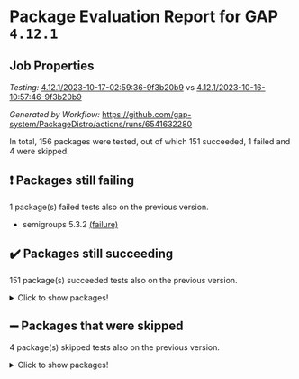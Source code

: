 # Package Evaluation Report for GAP `4.12.1`

## Job Properties

*Testing:* [4.12.1/2023-10-17-02:59:36-9f3b20b9](https://github.com/gap-system/PackageDistro/blob/data/reports/4.12.1/2023-10-17-02:59:36-9f3b20b9) vs [4.12.1/2023-10-16-10:57:46-9f3b20b9](https://github.com/gap-system/PackageDistro/blob/data/reports/4.12.1/2023-10-16-10:57:46-9f3b20b9)

*Generated by Workflow:* https://github.com/gap-system/PackageDistro/actions/runs/6541632280

In total, 156 packages were tested, out of which 151 succeeded, 1 failed and 4 were skipped.

## :exclamation: Packages still failing

1 package(s) failed tests also on the previous version.
- semigroups 5.3.2 [(failure)](https://github.com/gap-system/PackageDistro/actions/runs/6541632280/job/17763966327)

## :heavy_check_mark: Packages still succeeding

151 package(s) succeeded tests also on the previous version.
<details><summary>Click to show packages!</summary>

- 4ti2interface 2023.02-04 [(success)](https://github.com/gap-system/PackageDistro/actions/runs/6541632280/job/17763947321)
- ace 5.6.2 [(success)](https://github.com/gap-system/PackageDistro/actions/runs/6541632280/job/17763947438)
- aclib 1.3.2 [(success)](https://github.com/gap-system/PackageDistro/actions/runs/6541632280/job/17763947590)
- agt 0.3.1 [(success)](https://github.com/gap-system/PackageDistro/actions/runs/6541632280/job/17763947721)
- alnuth 3.2.1 [(success)](https://github.com/gap-system/PackageDistro/actions/runs/6541632280/job/17763947850)
- anupq 3.3.0 [(success)](https://github.com/gap-system/PackageDistro/actions/runs/6541632280/job/17763947984)
- atlasrep 2.1.7 [(success)](https://github.com/gap-system/PackageDistro/actions/runs/6541632280/job/17763948182)
- autodoc 2023.06.19 [(success)](https://github.com/gap-system/PackageDistro/actions/runs/6541632280/job/17763950576)
- automata 1.15 [(success)](https://github.com/gap-system/PackageDistro/actions/runs/6541632280/job/17763950848)
- automgrp 1.3.2 [(success)](https://github.com/gap-system/PackageDistro/actions/runs/6541632280/job/17763951068)
- autpgrp 1.11 [(success)](https://github.com/gap-system/PackageDistro/actions/runs/6541632280/job/17763951231)
- cap 2023.10-06 [(success)](https://github.com/gap-system/PackageDistro/actions/runs/6541632280/job/17763951380)
- caratinterface 2.3.5 [(success)](https://github.com/gap-system/PackageDistro/actions/runs/6541632280/job/17763951548)
- cddinterface 2022.11.01 [(success)](https://github.com/gap-system/PackageDistro/actions/runs/6541632280/job/17763951714)
- circle 1.6.6 [(success)](https://github.com/gap-system/PackageDistro/actions/runs/6541632280/job/17763951838)
- classicpres 1.22 [(success)](https://github.com/gap-system/PackageDistro/actions/runs/6541632280/job/17763951980)
- cohomolo 1.6.11 [(success)](https://github.com/gap-system/PackageDistro/actions/runs/6541632280/job/17763952109)
- congruence 1.2.5 [(success)](https://github.com/gap-system/PackageDistro/actions/runs/6541632280/job/17763952308)
- corelg 1.56 [(success)](https://github.com/gap-system/PackageDistro/actions/runs/6541632280/job/17763952424)
- crime 1.6 [(success)](https://github.com/gap-system/PackageDistro/actions/runs/6541632280/job/17763952569)
- crisp 1.4.6 [(success)](https://github.com/gap-system/PackageDistro/actions/runs/6541632280/job/17763952663)
- crypting 0.10.4 [(success)](https://github.com/gap-system/PackageDistro/actions/runs/6541632280/job/17763952834)
- cryst 4.1.26 [(success)](https://github.com/gap-system/PackageDistro/actions/runs/6541632280/job/17763953002)
- crystcat 1.1.10 [(success)](https://github.com/gap-system/PackageDistro/actions/runs/6541632280/job/17763953139)
- ctbllib 1.3.6 [(success)](https://github.com/gap-system/PackageDistro/actions/runs/6541632280/job/17763953336)
- cubefree 1.19 [(success)](https://github.com/gap-system/PackageDistro/actions/runs/6541632280/job/17763953493)
- curlinterface 2.3.2 [(success)](https://github.com/gap-system/PackageDistro/actions/runs/6541632280/job/17763953687)
- cvec 2.8.1 [(success)](https://github.com/gap-system/PackageDistro/actions/runs/6541632280/job/17763953827)
- datastructures 0.3.0 [(success)](https://github.com/gap-system/PackageDistro/actions/runs/6541632280/job/17763953965)
- deepthought 1.0.6 [(success)](https://github.com/gap-system/PackageDistro/actions/runs/6541632280/job/17763954104)
- design 1.8 [(success)](https://github.com/gap-system/PackageDistro/actions/runs/6541632280/job/17763954243)
- difsets 2.3.1 [(success)](https://github.com/gap-system/PackageDistro/actions/runs/6541632280/job/17763954437)
- digraphs 1.6.3 [(success)](https://github.com/gap-system/PackageDistro/actions/runs/6541632280/job/17763954561)
- edim 1.3.7 [(success)](https://github.com/gap-system/PackageDistro/actions/runs/6541632280/job/17763954683)
- example 4.3.4 [(success)](https://github.com/gap-system/PackageDistro/actions/runs/6541632280/job/17763954821)
- examplesforhomalg 2023.10-01 [(success)](https://github.com/gap-system/PackageDistro/actions/runs/6541632280/job/17763955051)
- factint 1.6.3 [(success)](https://github.com/gap-system/PackageDistro/actions/runs/6541632280/job/17763955223)
- ferret 1.0.9 [(success)](https://github.com/gap-system/PackageDistro/actions/runs/6541632280/job/17763955355)
- fga 1.5.0 [(success)](https://github.com/gap-system/PackageDistro/actions/runs/6541632280/job/17763955514)
- fining 1.5.6 [(success)](https://github.com/gap-system/PackageDistro/actions/runs/6541632280/job/17763955641)
- float 1.0.3 [(success)](https://github.com/gap-system/PackageDistro/actions/runs/6541632280/job/17763955773)
- format 1.4.3 [(success)](https://github.com/gap-system/PackageDistro/actions/runs/6541632280/job/17763955911)
- forms 1.2.9 [(success)](https://github.com/gap-system/PackageDistro/actions/runs/6541632280/job/17763956048)
- fplsa 1.2.6 [(success)](https://github.com/gap-system/PackageDistro/actions/runs/6541632280/job/17763956158)
- fr 2.4.12 [(success)](https://github.com/gap-system/PackageDistro/actions/runs/6541632280/job/17763956270)
- francy 2.0.3 [(success)](https://github.com/gap-system/PackageDistro/actions/runs/6541632280/job/17763956382)
- fwtree 1.3 [(success)](https://github.com/gap-system/PackageDistro/actions/runs/6541632280/job/17763956543)
- gapdoc 1.6.6 [(success)](https://github.com/gap-system/PackageDistro/actions/runs/6541632280/job/17763956661)
- gauss 2023.02-04 [(success)](https://github.com/gap-system/PackageDistro/actions/runs/6541632280/job/17763956781)
- gaussforhomalg 2023.10-01 [(success)](https://github.com/gap-system/PackageDistro/actions/runs/6541632280/job/17763956893)
- gbnp 1.0.5 [(success)](https://github.com/gap-system/PackageDistro/actions/runs/6541632280/job/17763956989)
- generalizedmorphismsforcap 2023.08-02 [(success)](https://github.com/gap-system/PackageDistro/actions/runs/6541632280/job/17763957086)
- genss 1.6.8 [(success)](https://github.com/gap-system/PackageDistro/actions/runs/6541632280/job/17763957220)
- gradedmodules 2023.09-01 [(success)](https://github.com/gap-system/PackageDistro/actions/runs/6541632280/job/17763957310)
- gradedringforhomalg 2023.08-01 [(success)](https://github.com/gap-system/PackageDistro/actions/runs/6541632280/job/17763957418)
- grape 4.9.0 [(success)](https://github.com/gap-system/PackageDistro/actions/runs/6541632280/job/17763957531)
- groupoids 1.73 [(success)](https://github.com/gap-system/PackageDistro/actions/runs/6541632280/job/17763957648)
- grpconst 2.6.4 [(success)](https://github.com/gap-system/PackageDistro/actions/runs/6541632280/job/17763957769)
- guarana 0.96.3 [(success)](https://github.com/gap-system/PackageDistro/actions/runs/6541632280/job/17763957888)
- guava 3.18 [(success)](https://github.com/gap-system/PackageDistro/actions/runs/6541632280/job/17763957990)
- hap 1.60 [(success)](https://github.com/gap-system/PackageDistro/actions/runs/6541632280/job/17763958121)
- hapcryst 0.1.15 [(success)](https://github.com/gap-system/PackageDistro/actions/runs/6541632280/job/17763958229)
- hecke 1.5.3 [(success)](https://github.com/gap-system/PackageDistro/actions/runs/6541632280/job/17763958340)
- help 3.5 [(success)](https://github.com/gap-system/PackageDistro/actions/runs/6541632280/job/17763958496)
- homalg 2023.10-01 [(success)](https://github.com/gap-system/PackageDistro/actions/runs/6541632280/job/17763958640)
- homalgtocas 2023.08-01 [(success)](https://github.com/gap-system/PackageDistro/actions/runs/6541632280/job/17763958810)
- idrel 2.45 [(success)](https://github.com/gap-system/PackageDistro/actions/runs/6541632280/job/17763958948)
- images 1.3.1 [(success)](https://github.com/gap-system/PackageDistro/actions/runs/6541632280/job/17763959080)
- intpic 0.3.0 [(success)](https://github.com/gap-system/PackageDistro/actions/runs/6541632280/job/17763959195)
- io 4.8.2 [(success)](https://github.com/gap-system/PackageDistro/actions/runs/6541632280/job/17763959344)
- io_forhomalg 2023.02-04 [(success)](https://github.com/gap-system/PackageDistro/actions/runs/6541632280/job/17763959492)
- irredsol 1.4.4 [(success)](https://github.com/gap-system/PackageDistro/actions/runs/6541632280/job/17763959609)
- json 2.1.1 [(success)](https://github.com/gap-system/PackageDistro/actions/runs/6541632280/job/17763959725)
- jupyterkernel 1.5.0 [(success)](https://github.com/gap-system/PackageDistro/actions/runs/6541632280/job/17763959832)
- jupyterviz 1.5.6 [(success)](https://github.com/gap-system/PackageDistro/actions/runs/6541632280/job/17763959947)
- kan 1.36 [(success)](https://github.com/gap-system/PackageDistro/actions/runs/6541632280/job/17763960065)
- kbmag 1.5.11 [(success)](https://github.com/gap-system/PackageDistro/actions/runs/6541632280/job/17763960185)
- laguna 3.9.6 [(success)](https://github.com/gap-system/PackageDistro/actions/runs/6541632280/job/17763960302)
- liealgdb 2.2.1 [(success)](https://github.com/gap-system/PackageDistro/actions/runs/6541632280/job/17763960419)
- liepring 2.8 [(success)](https://github.com/gap-system/PackageDistro/actions/runs/6541632280/job/17763960523)
- liering 2.4.2 [(success)](https://github.com/gap-system/PackageDistro/actions/runs/6541632280/job/17763960628)
- linearalgebraforcap 2023.10-03 [(success)](https://github.com/gap-system/PackageDistro/actions/runs/6541632280/job/17763960729)
- localizeringforhomalg 2023.10-01 [(success)](https://github.com/gap-system/PackageDistro/actions/runs/6541632280/job/17763960848)
- loops 3.4.3 [(success)](https://github.com/gap-system/PackageDistro/actions/runs/6541632280/job/17763961017)
- lpres 1.0.3 [(success)](https://github.com/gap-system/PackageDistro/actions/runs/6541632280/job/17763961138)
- majoranaalgebras 1.5.1 [(success)](https://github.com/gap-system/PackageDistro/actions/runs/6541632280/job/17763961263)
- mapclass 1.4.6 [(success)](https://github.com/gap-system/PackageDistro/actions/runs/6541632280/job/17763961402)
- matgrp 0.70 [(success)](https://github.com/gap-system/PackageDistro/actions/runs/6541632280/job/17763961566)
- matricesforhomalg 2023.10-01 [(success)](https://github.com/gap-system/PackageDistro/actions/runs/6541632280/job/17763961675)
- modisom 2.5.4 [(success)](https://github.com/gap-system/PackageDistro/actions/runs/6541632280/job/17763961834)
- modulepresentationsforcap 2023.10-01 [(success)](https://github.com/gap-system/PackageDistro/actions/runs/6541632280/job/17763961982)
- modules 2023.10-01 [(success)](https://github.com/gap-system/PackageDistro/actions/runs/6541632280/job/17763962161)
- monoidalcategories 2023.08-11 [(success)](https://github.com/gap-system/PackageDistro/actions/runs/6541632280/job/17763962296)
- nconvex 2022.09-01 [(success)](https://github.com/gap-system/PackageDistro/actions/runs/6541632280/job/17763962447)
- nilmat 1.4.2 [(success)](https://github.com/gap-system/PackageDistro/actions/runs/6541632280/job/17763962613)
- nock 1.5 [(success)](https://github.com/gap-system/PackageDistro/actions/runs/6541632280/job/17763962785)
- normalizinterface 1.3.6 [(success)](https://github.com/gap-system/PackageDistro/actions/runs/6541632280/job/17763962930)
- nq 2.5.10 [(success)](https://github.com/gap-system/PackageDistro/actions/runs/6541632280/job/17763963039)
- numericalsgps 1.3.1 [(success)](https://github.com/gap-system/PackageDistro/actions/runs/6541632280/job/17763963175)
- openmath 11.5.3 [(success)](https://github.com/gap-system/PackageDistro/actions/runs/6541632280/job/17763963293)
- orb 4.9.0 [(success)](https://github.com/gap-system/PackageDistro/actions/runs/6541632280/job/17763963424)
- packagemanager 1.4.1 [(success)](https://github.com/gap-system/PackageDistro/actions/runs/6541632280/job/17763963558)
- patternclass 2.4.3 [(success)](https://github.com/gap-system/PackageDistro/actions/runs/6541632280/job/17763963658)
- permut 2.0.4 [(success)](https://github.com/gap-system/PackageDistro/actions/runs/6541632280/job/17763963793)
- polenta 1.3.10 [(success)](https://github.com/gap-system/PackageDistro/actions/runs/6541632280/job/17763963920)
- polymaking 0.8.7 [(success)](https://github.com/gap-system/PackageDistro/actions/runs/6541632280/job/17763964066)
- primgrp 3.4.4 [(success)](https://github.com/gap-system/PackageDistro/actions/runs/6541632280/job/17763964185)
- profiling 2.5.4 [(success)](https://github.com/gap-system/PackageDistro/actions/runs/6541632280/job/17763964294)
- qpa 1.34 [(success)](https://github.com/gap-system/PackageDistro/actions/runs/6541632280/job/17763964402)
- quagroup 1.8.3 [(success)](https://github.com/gap-system/PackageDistro/actions/runs/6541632280/job/17763964499)
- radiroot 2.9 [(success)](https://github.com/gap-system/PackageDistro/actions/runs/6541632280/job/17763964601)
- rcwa 4.7.1 [(success)](https://github.com/gap-system/PackageDistro/actions/runs/6541632280/job/17763964721)
- rds 1.8 [(success)](https://github.com/gap-system/PackageDistro/actions/runs/6541632280/job/17763964846)
- recog 1.4.2 [(success)](https://github.com/gap-system/PackageDistro/actions/runs/6541632280/job/17763964971)
- repndecomp 1.3.0 [(success)](https://github.com/gap-system/PackageDistro/actions/runs/6541632280/job/17763965113)
- repsn 3.1.1 [(success)](https://github.com/gap-system/PackageDistro/actions/runs/6541632280/job/17763965249)
- resclasses 4.7.3 [(success)](https://github.com/gap-system/PackageDistro/actions/runs/6541632280/job/17763965369)
- ringsforhomalg 2023.09-01 [(success)](https://github.com/gap-system/PackageDistro/actions/runs/6541632280/job/17763965493)
- sco 2023.08-01 [(success)](https://github.com/gap-system/PackageDistro/actions/runs/6541632280/job/17763965709)
- scscp 2.4.1 [(success)](https://github.com/gap-system/PackageDistro/actions/runs/6541632280/job/17763966174)
- sglppow 2.3 [(success)](https://github.com/gap-system/PackageDistro/actions/runs/6541632280/job/17763966436)
- sgpviz 0.999.5 [(success)](https://github.com/gap-system/PackageDistro/actions/runs/6541632280/job/17763966592)
- simpcomp 2.1.14 [(success)](https://github.com/gap-system/PackageDistro/actions/runs/6541632280/job/17763966705)
- singular 2023.02.09 [(success)](https://github.com/gap-system/PackageDistro/actions/runs/6541632280/job/17763966840)
- sl2reps 1.1 [(success)](https://github.com/gap-system/PackageDistro/actions/runs/6541632280/job/17763966969)
- sla 1.5.3 [(success)](https://github.com/gap-system/PackageDistro/actions/runs/6541632280/job/17763967082)
- smallgrp 1.5.3 [(success)](https://github.com/gap-system/PackageDistro/actions/runs/6541632280/job/17763967233)
- smallsemi 0.6.13 [(success)](https://github.com/gap-system/PackageDistro/actions/runs/6541632280/job/17763967347)
- sonata 2.9.6 [(success)](https://github.com/gap-system/PackageDistro/actions/runs/6541632280/job/17763967449)
- sophus 1.27 [(success)](https://github.com/gap-system/PackageDistro/actions/runs/6541632280/job/17763967538)
- sotgrps 1.2 [(success)](https://github.com/gap-system/PackageDistro/actions/runs/6541632280/job/17763967638)
- spinsym 1.5.2 [(success)](https://github.com/gap-system/PackageDistro/actions/runs/6541632280/job/17763967741)
- standardff 1.0 [(success)](https://github.com/gap-system/PackageDistro/actions/runs/6541632280/job/17763967853)
- symbcompcc 1.3.2 [(success)](https://github.com/gap-system/PackageDistro/actions/runs/6541632280/job/17763967970)
- thelma 1.3 [(success)](https://github.com/gap-system/PackageDistro/actions/runs/6541632280/job/17763968103)
- tomlib 1.2.9 [(success)](https://github.com/gap-system/PackageDistro/actions/runs/6541632280/job/17763968223)
- toolsforhomalg 2023.10-01 [(success)](https://github.com/gap-system/PackageDistro/actions/runs/6541632280/job/17763968342)
- toric 1.9.5 [(success)](https://github.com/gap-system/PackageDistro/actions/runs/6541632280/job/17763968463)
- toricvarieties 2022.07.13 [(success)](https://github.com/gap-system/PackageDistro/actions/runs/6541632280/job/17763968590)
- transgrp 3.6.4 [(success)](https://github.com/gap-system/PackageDistro/actions/runs/6541632280/job/17763968732)
- ugaly 4.1.3 [(success)](https://github.com/gap-system/PackageDistro/actions/runs/6541632280/job/17763968871)
- unipot 1.5 [(success)](https://github.com/gap-system/PackageDistro/actions/runs/6541632280/job/17763968994)
- unitlib 4.2.0 [(success)](https://github.com/gap-system/PackageDistro/actions/runs/6541632280/job/17763969122)
- utils 0.84 [(success)](https://github.com/gap-system/PackageDistro/actions/runs/6541632280/job/17763969218)
- uuid 0.7 [(success)](https://github.com/gap-system/PackageDistro/actions/runs/6541632280/job/17763969320)
- walrus 0.9991 [(success)](https://github.com/gap-system/PackageDistro/actions/runs/6541632280/job/17763969447)
- wedderga 4.10.4 [(success)](https://github.com/gap-system/PackageDistro/actions/runs/6541632280/job/17763969567)
- xmod 2.91 [(success)](https://github.com/gap-system/PackageDistro/actions/runs/6541632280/job/17763969685)
- xmodalg 1.23 [(success)](https://github.com/gap-system/PackageDistro/actions/runs/6541632280/job/17763969777)
- yangbaxter 0.10.3 [(success)](https://github.com/gap-system/PackageDistro/actions/runs/6541632280/job/17763969903)
- zeromqinterface 0.14 [(success)](https://github.com/gap-system/PackageDistro/actions/runs/6541632280/job/17763970026)
</details>

## :heavy_minus_sign: Packages that were skipped

4 package(s) skipped tests also on the previous version.
<details><summary>Click to show packages!</summary>

- browse 1.8.21 [(skipped)](https://github.com/gap-system/PackageDistro/actions/runs/6541632280/job/17763411860)
- itc 1.5.1 [(skipped)](https://github.com/gap-system/PackageDistro/actions/runs/6541632280/job/17763411860)
- polycyclic 2.16 [(skipped)](https://github.com/gap-system/PackageDistro/actions/runs/6541632280/job/17763411860)
- xgap 4.31 [(skipped)](https://github.com/gap-system/PackageDistro/actions/runs/6541632280/job/17763411860)
</details>

